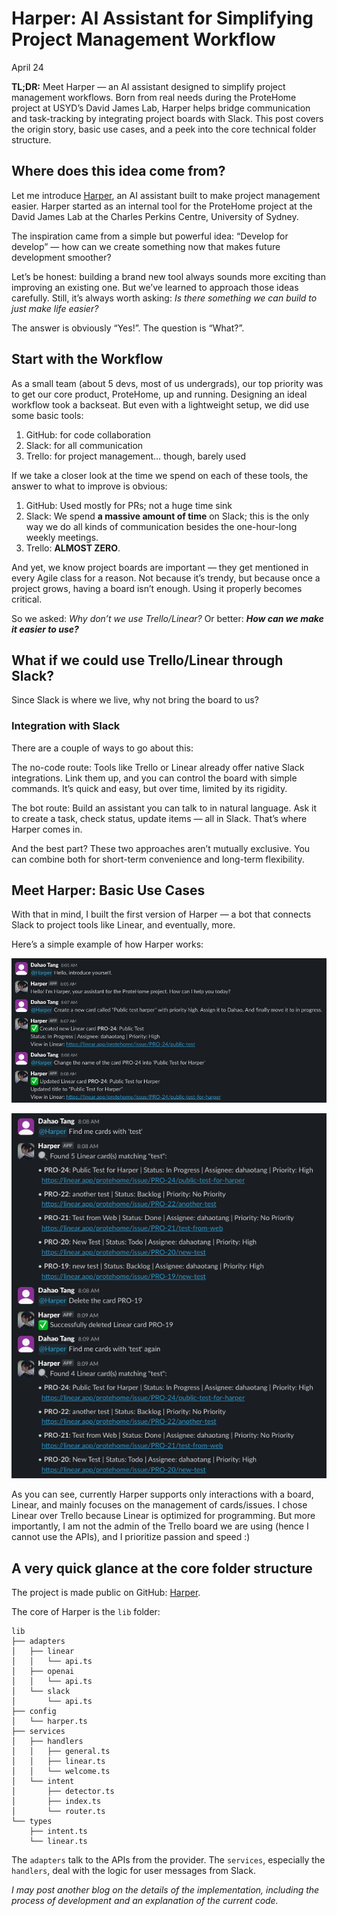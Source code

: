 # Harper: AI Assistant for Simplifying Project Management Workflow

April 24

**TL;DR:** Meet Harper — an AI assistant designed to simplify project management workflows. Born from real needs during the ProteHome project at USYD’s David James Lab, Harper helps bridge communication and task-tracking by integrating project boards with Slack. This post covers the origin story, basic use cases, and a peek into the core technical folder structure.

## Where does this idea come from?

Let me introduce [Harper](https://github.com/DahaoTang/Harper), an AI assistant built to make project management easier. Harper started as an internal tool for the ProteHome project at the David James Lab at the Charles Perkins Centre, University of Sydney.

The inspiration came from a simple but powerful idea:
“Develop for develop” — how can we create something now that makes future development smoother?

Let’s be honest: building a brand new tool always sounds more exciting than improving an existing one. But we’ve learned to approach those ideas carefully. Still, it’s always worth asking: _Is there something we can build to just make life easier?_

The answer is obviously “Yes!”. The question is “What?”.

## Start with the Workflow

As a small team (about 5 devs, most of us undergrads), our top priority was to get our core product, ProteHome, up and running. Designing an ideal workflow took a backseat. But even with a lightweight setup, we did use some basic tools:

1. GitHub: for code collaboration
2. Slack: for all communication
3. Trello: for project management… though, barely used

If we take a closer look at the time we spend on each of these tools, the answer to what to improve is obvious:

1. GitHub: Used mostly for PRs; not a huge time sink
2. Slack: We spend **a massive amount of time** on Slack; this is the only way we do all kinds of communication besides the one-hour-long weekly meetings.
3. Trello: **ALMOST ZERO**.

And yet, we know project boards are important — they get mentioned in every Agile class for a reason. Not because it’s trendy, but because once a project grows, having a board isn’t enough. Using it properly becomes critical.

So we asked:
_Why don’t we use Trello/Linear?_
Or better: **_How can we make it easier to use?_**

## What if we could use Trello/Linear through Slack?

Since Slack is where we live, why not bring the board to us?

### Integration with Slack

There are a couple of ways to go about this:

The no-code route: Tools like Trello or Linear already offer native Slack integrations. Link them up, and you can control the board with simple commands. It’s quick and easy, but over time, limited by its rigidity.

The bot route: Build an assistant you can talk to in natural language. Ask it to create a task, check status, update items — all in Slack. That’s where Harper comes in.

And the best part? These two approaches aren’t mutually exclusive. You can combine both for short-term convenience and long-term flexibility.

## Meet Harper: Basic Use Cases

With that in mind, I built the first version of Harper — a bot that connects Slack to project tools like Linear, and eventually, more.

Here’s a simple example of how Harper works:

![example_1](./example1.png)

![example_2](./example2.png)

As you can see, currently Harper supports only interactions with a board, Linear, and mainly focuses on the management of cards/issues. I chose Linear over Trello because Linear is optimized for programming. But more importantly, I am not the admin of the Trello board we are using (hence I cannot use the APIs), and I prioritize passion and speed :)

## A very quick glance at the core folder structure

The project is made public on GitHub: [Harper](https://github.com/DahaoTang/Harper).

The core of Harper is the `lib` folder:

```
lib
├── adapters
│   ├── linear
│   │   └── api.ts
│   ├── openai
│   │   └── api.ts
│   └── slack
│       └── api.ts
├── config
│   └── harper.ts
├── services
│   ├── handlers
│   │   ├── general.ts
│   │   ├── linear.ts
│   │   └── welcome.ts
│   └── intent
│       ├── detector.ts
│       ├── index.ts
│       └── router.ts
└── types
    ├── intent.ts
    └── linear.ts
```

The `adapters` talk to the APIs from the provider. The `services`, especially the `handlers`, deal with the logic for user messages from Slack.

_I may post another blog on the details of the implementation, including the process of development and an explanation of the current code._
